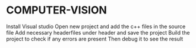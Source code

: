 # COMPUTER-VISION
Install Visual studio
Open new project and add the c++ files in the source file
Add necessary headerfiles under header and save the project
Build the project to check if any errors are present
Then debug it to see the result
